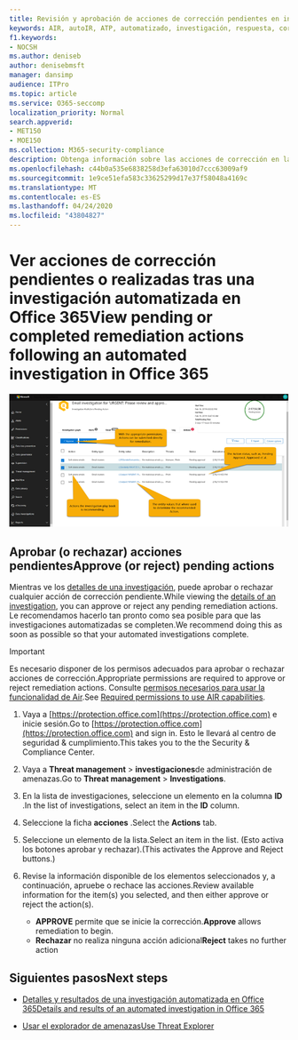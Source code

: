 ```yaml
---
title: Revisión y aprobación de acciones de corrección pendientes en investigación y respuesta automatizadas
keywords: AIR, autoIR, ATP, automatizado, investigación, respuesta, corrección, amenazas, avanzadas, amenazas, protección
f1.keywords:
- NOCSH
ms.author: deniseb
author: denisebmsft
manager: dansimp
audience: ITPro
ms.topic: article
ms.service: O365-seccomp
localization_priority: Normal
search.appverid:
- MET150
- MOE150
ms.collection: M365-security-compliance
description: Obtenga información sobre las acciones de corrección en la investigación automatizada y las capacidades de respuesta en Office 365 Advanced Threat Protection Plan 2.
ms.openlocfilehash: c44b0a535e6838258d3efa63010d7ccc63009af9
ms.sourcegitcommit: 1e9ce51efa583c33625299d17e37f58048a4169c
ms.translationtype: MT
ms.contentlocale: es-ES
ms.lasthandoff: 04/24/2020
ms.locfileid: "43804827"
---
```

# <a name="view-pending-or-completed-remediation-actions-following-an-automated-investigation-in-office-365"></a><span data-ttu-id="4a6af-104">Ver acciones de corrección pendientes o realizadas tras una investigación automatizada en Office 365</span><span class="sxs-lookup"><span data-stu-id="4a6af-104">View pending or completed remediation actions following an automated investigation in Office 365</span></span>


![Página de acción de investigaciones de aire](../../media/air-investigationactionspage.png)

## <a name="approve-or-reject-pending-actions"></a><span data-ttu-id="4a6af-106">Aprobar (o rechazar) acciones pendientes</span><span class="sxs-lookup"><span data-stu-id="4a6af-106">Approve (or reject) pending actions</span></span>

<span data-ttu-id="4a6af-107">Mientras ve los [detalles de una investigación](air-view-investigation-results.md), puede aprobar o rechazar cualquier acción de corrección pendiente.</span><span class="sxs-lookup"><span data-stu-id="4a6af-107">While viewing the [details of an investigation](air-view-investigation-results.md), you can approve or reject any pending remediation actions.</span></span> <span data-ttu-id="4a6af-108">Le recomendamos hacerlo tan pronto como sea posible para que las investigaciones automatizadas se completen.</span><span class="sxs-lookup"><span data-stu-id="4a6af-108">We recommend doing this as soon as possible so that your automated investigations complete.</span></span>

> [!IMPORTANT]
> <span data-ttu-id="4a6af-109">Es necesario disponer de los permisos adecuados para aprobar o rechazar acciones de corrección.</span><span class="sxs-lookup"><span data-stu-id="4a6af-109">Appropriate permissions are required to approve or reject remediation actions.</span></span> <span data-ttu-id="4a6af-110">Consulte [permisos necesarios para usar la funcionalidad de Air](office-365-air.md#required-permissions-to-use-air-capabilities).</span><span class="sxs-lookup"><span data-stu-id="4a6af-110">See [Required permissions to use AIR capabilities](office-365-air.md#required-permissions-to-use-air-capabilities).</span></span>

1. <span data-ttu-id="4a6af-111">Vaya a [https://protection.office.com](https://protection.office.com) e inicie sesión.</span><span class="sxs-lookup"><span data-stu-id="4a6af-111">Go to [https://protection.office.com](https://protection.office.com) and sign in.</span></span> <span data-ttu-id="4a6af-112">Esto le llevará al centro de seguridad & cumplimiento.</span><span class="sxs-lookup"><span data-stu-id="4a6af-112">This takes you to the the Security & Compliance Center.</span></span>

2. <span data-ttu-id="4a6af-113">Vaya a **Threat management** > **investigaciones**de administración de amenazas.</span><span class="sxs-lookup"><span data-stu-id="4a6af-113">Go to **Threat management** > **Investigations**.</span></span>

3. <span data-ttu-id="4a6af-114">En la lista de investigaciones, seleccione un elemento en la columna **ID** .</span><span class="sxs-lookup"><span data-stu-id="4a6af-114">In the list of investigations, select an item in the **ID** column.</span></span> 

4. <span data-ttu-id="4a6af-115">Seleccione la ficha **acciones** .</span><span class="sxs-lookup"><span data-stu-id="4a6af-115">Select the **Actions** tab.</span></span>

5. <span data-ttu-id="4a6af-116">Seleccione un elemento de la lista.</span><span class="sxs-lookup"><span data-stu-id="4a6af-116">Select an item in the list.</span></span> <span data-ttu-id="4a6af-117">(Esto activa los botones aprobar y rechazar).</span><span class="sxs-lookup"><span data-stu-id="4a6af-117">(This activates the Approve and Reject buttons.)</span></span>

6. <span data-ttu-id="4a6af-118">Revise la información disponible de los elementos seleccionados y, a continuación, apruebe o rechace las acciones.</span><span class="sxs-lookup"><span data-stu-id="4a6af-118">Review available information for the item(s) you selected, and then either approve or reject the action(s).</span></span> 
   - <span data-ttu-id="4a6af-119">**APPROVE** permite que se inicie la corrección.</span><span class="sxs-lookup"><span data-stu-id="4a6af-119">**Approve** allows remediation to begin.</span></span>
   - <span data-ttu-id="4a6af-120">**Rechazar** no realiza ninguna acción adicional</span><span class="sxs-lookup"><span data-stu-id="4a6af-120">**Reject** takes no further action</span></span>

## <a name="next-steps"></a><span data-ttu-id="4a6af-121">Siguientes pasos</span><span class="sxs-lookup"><span data-stu-id="4a6af-121">Next steps</span></span>

- [<span data-ttu-id="4a6af-122">Detalles y resultados de una investigación automatizada en Office 365</span><span class="sxs-lookup"><span data-stu-id="4a6af-122">Details and results of an automated investigation in Office 365</span></span>](air-view-investigation-results.md)

- [<span data-ttu-id="4a6af-123">Usar el explorador de amenazas</span><span class="sxs-lookup"><span data-stu-id="4a6af-123">Use Threat Explorer</span></span>](threat-explorer.md)
